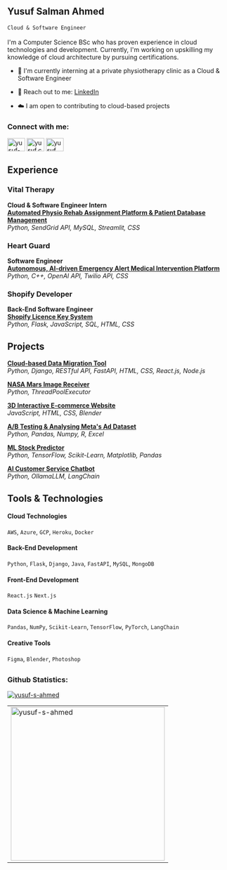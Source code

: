 <h2 align="left">Yusuf Salman Ahmed</h2>

<code>Cloud & Software Engineer</code>
<br><br>
I'm a Computer Science BSc who has proven experience in cloud technologies and development. Currently, I'm working on upskilling my knowledge of cloud architecture by pursuing certifications. 


- 🔭 I'm currently interning at a private physiotherapy clinic as a Cloud & Software Engineer

- 📄 Reach out to me: [LinkedIn](https://www.linkedin.com/in/yusuf-s-ahmed)

- ☁️ I am open to contributing to cloud-based projects  
  
<h3 align="left">Connect with me:</h3>
<p align="left">
<a href="https://linkedin.com/in/yusuf-s-ahmed" target="blank"><img align="center" src="https://raw.githubusercontent.com/rahuldkjain/github-profile-readme-generator/master/src/images/icons/Social/linked-in-alt.svg" alt="yusuf-s-ahmed" height="30" width="40" /></a>
<a href="https://instagram.com/yusuf.creates" target="blank"><img align="center" src="https://raw.githubusercontent.com/rahuldkjain/github-profile-readme-generator/master/src/images/icons/Social/instagram.svg" alt="yusuf.creates" height="30" width="40" /></a>
<a href="https://www.youtube.com/channel/UCA27kkKbT5etBPYBd070PhA" target="blank"><img align="center" src="https://raw.githubusercontent.com/rahuldkjain/github-profile-readme-generator/master/src/images/icons/Social/youtube.svg" alt="yusuf creates" height="30" width="40" /></a>
</p>

## Experience  

### Vital Therapy  
**Cloud & Software Engineer Intern**  
[**Automated Physio Rehab Assignment Platform & Patient Database Management**](https://github.com/yusuf-s-ahmed/Physio-Assignment-Platform)  
*Python, SendGrid API, MySQL, Streamlit, CSS*  

### Heart Guard  
**Software Engineer**  
[**Autonomous, AI-driven Emergency Alert Medical Intervention Platform**](https://github.com/yusuf-s-ahmed/HeartGuard)  
*Python, C++, OpenAI API, Twilio API, CSS*  

### Shopify Developer  
**Back-End Software Engineer**  
[**Shopify Licence Key System**](https://github.com/yusuf-ahmed-5/Shopify-Theme-Security-System/tree/main)  
*Python, Flask, JavaScript, SQL, HTML, CSS*  


## Projects  



[**Cloud-based Data Migration Tool**](https://github.com/yusuf-s-ahmed/Cloud-Data-Migration-Tool)  
*Python, Django, RESTful API, FastAPI, HTML, CSS, React.js, Node.js*  

[**NASA Mars Image Receiver**](https://github.com/yusuf-ahmed-5/NASA-Mars-Rover-Image-Receiver)  
*Python, ThreadPoolExecutor*  

[**3D Interactive E-commerce Website**](https://github.com/yusuf-ahmed-5/3D-Ecommerce-Website)  
*JavaScript, HTML, CSS, Blender*  



[**A/B Testing & Analysing Meta's Ad Dataset**](https://github.com/yusuf-ahmed-5/Meta-Dataset-Analysis)  
*Python, Pandas, Numpy, R, Excel*  




[**ML Stock Predictor**](https://github.com/yusuf-ahmed-5/Machine-Learning-Stock-Predictor)  
*Python, TensorFlow, Scikit-Learn, Matplotlib, Pandas*  

[**AI Customer Service Chatbot**](https://github.com/yusuf-ahmed-5/AI-Customer-Service-ChatBot)  
*Python, OllamaLLM, LangChain*  



## Tools & Technologies 


<!-- Cloud Technologies -->
<h4 align="left">Cloud Technologies</h4>
<code>AWS</code>, <code>Azure</code>, <code>GCP</code>, <code>Heroku</code>, <code>Docker</code>

<!-- Back-End Development -->
<h4 align="left">Back-End Development</h4>
<code>Python</code>, <code>Flask</code>, <code>Django</code>, <code>Java</code>, <code>FastAPI</code>, <code>MySQL</code>, <code>MongoDB</code>

<!-- Front-End Development -->
<h4 align="left">Front-End Development</h4>
<code>React.js</code> <code>Next.js</code>

<!-- Data Science & Machine Learning -->
<h4 align="left">Data Science & Machine Learning</h4>
<code>Pandas</code>, <code>NumPy</code>, <code>Scikit-Learn</code>, <code>TensorFlow</code>, <code>PyTorch</code>, <code>LangChain</code>

<!-- Creative Tools -->
<h4 align="left">Creative Tools</h4>
<code>Figma</code>, <code>Blender</code>, <code>Photoshop</code>


## 


<h3 align="left">Github Statistics:</h3>

<p align="left"> 
  <a href="https://github.com/ryo-ma/github-profile-trophy">
    <img src="https://github-profile-trophy.vercel.app/?username=yusuf-s-ahmed&theme=dark_dimmed&column=2&title=Commits,Repositories" alt="yusuf-s-ahmed" />
  </a> 
</p>



<!-- Most Used Languages and Total Contributions -->
<table>
  <tr>
    <td><img align="center" src="https://github-readme-stats.vercel.app/api/top-langs?username=yusuf-s-ahmed&show_icons=true&locale=en&layout=compact&hide_title=true&theme=dark" alt="yusuf-s-ahmed" width="350" /></td>
  </tr>
</table>
